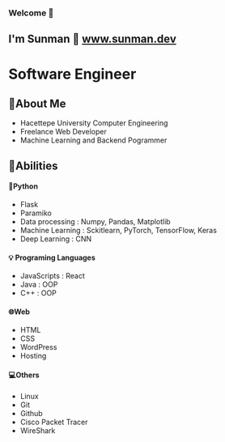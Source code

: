 ### Welcome :wave:
 
## I'm Sunman  :sunrise: www.sunman.dev

# Software Engineer 

## :page_facing_up:About Me 

- Hacettepe University Computer Engineering
- Freelance Web Developer
- Machine Learning and Backend Pogrammer
  

## :muscle:Abilities 

#### :snake:Python 
- Flask
- Paramiko
- Data processing : Numpy, Pandas, Matplotlib
- Machine Learning : Sckitlearn, PyTorch, TensorFlow, Keras
- Deep Learning : CNN
  
#### :bulb: Programing Languages
- JavaScripts : React 
- Java : OOP
- C++ : OOP

#### :globe_with_meridians:Web
- HTML
- CSS
- WordPress
- Hosting

#### :computer:Others 
- Linux
- Git
- Github
- Cisco Packet Tracer 
- WireShark
